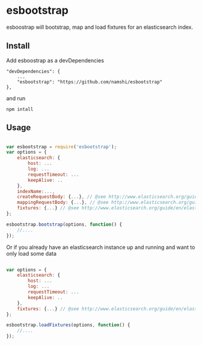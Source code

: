 esbootstrap
===========

esboostrap will bootstrap, map and load fixtures for an elasticsearch index.


Install
-------

Add esboostrap as a devDependencies 


    "devDependencies": {
        ...
        "esbootstrap": "https://github.com/namshi/esbootstrap"
    },

and run 

    npm intall 
    

Usage
-----


```javascript

var esbootstrap = require('esbootstrap');
var options = {
    elasticsearch: {
        host: ...
        log: ...
        requestTimeout: ...
        keepAlive: ..
    },
    indexName:...,
    createRequestBody: {...}, // @see http://www.elasticsearch.org/guide/en/elasticsearch/client/javascript-api/current/api-reference.html#api-create
    mappingRequestBody: {...}, // @see http://www.elasticsearch.org/guide/en/elasticsearch/client/javascript-api/current/api-reference.html#api-indices-putmapping
    fixtures: {...} // @see http://www.elasticsearch.org/guide/en/elasticsearch/client/javascript-api/current/api-reference.html#api-bulk 
};

esbootstrap.bootstrap(options, function() {
    //....
});

```

Or if you already have an elasticsearch instance up and running and want to only load some data

```javascript

var options = {
    elasticsearch: {
        host: ...
        log: ...
        requestTimeout: ...
        keepAlive: ..
    },
    fixtures: {...} // @see http://www.elasticsearch.org/guide/en/elasticsearch/client/javascript-api/current/api-reference.html#api-bulk 
};

esbootstrap.loadFixtures(options, function() {
    //....
});

```
